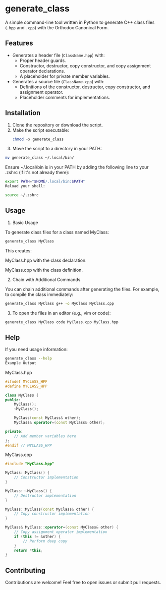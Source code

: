 # generate_class

A simple command-line tool written in Python to generate C++ class files (`.hpp` and `.cpp`) with the Orthodox Canonical Form.

## Features

- Generates a header file (`ClassName.hpp`) with:
  - Proper header guards.
  - Constructor, destructor, copy constructor, and copy assignment operator declarations.
  - A placeholder for private member variables.
- Generates a source file (`ClassName.cpp`) with:
  - Definitions of the constructor, destructor, copy constructor, and assignment operator.
  - Placeholder comments for implementations.

## Installation

1. Clone the repository or download the script.
2. Make the script executable:
   ```bash
   chmod +x generate_class


3. Move the script to a directory in your PATH:

```bash
mv generate_class ~/.local/bin/
```
Ensure ~/.local/bin is in your PATH by adding the following line to your .zshrc (if it's not already there):

```bash
export PATH="$HOME/.local/bin:$PATH"
Reload your shell:
```

```bash
source ~/.zshrc
```

## Usage

1. Basic Usage

To generate class files for a class named MyClass:

```bash
generate_class MyClass
```

This creates:

MyClass.hpp with the class declaration.

MyClass.cpp with the class definition.

2. Chain with Additional Commands

You can chain additional commands after generating the files. For example, to compile the class immediately:

```bash
generate_class MyClass g++ -o MyClass MyClass.cpp
```

3. To open the files in an editor (e.g., vim or code):

```bash
generate_class MyClass code MyClass.cpp MyClass.hpp
```

## Help

If you need usage information:

```bash
generate_class --help
Example Output
```

MyClass.hpp

```cpp
#ifndef MYCLASS_HPP
#define MYCLASS_HPP

class MyClass {
public:
    MyClass();
    ~MyClass();

    MyClass(const MyClass& other);
    MyClass& operator=(const MyClass& other);

private:
    // Add member variables here
};
#endif // MYCLASS_HPP
```


MyClass.cpp

```cpp
#include "MyClass.hpp"

MyClass::MyClass() {
    // Constructor implementation
}

MyClass::~MyClass() {
    // Destructor implementation
}

MyClass::MyClass(const MyClass& other) {
    // Copy constructor implementation
}

MyClass& MyClass::operator=(const MyClass& other) {
    // Copy assignment operator implementation
    if (this != &other) {
        // Perform deep copy
    }
    return *this;
}
```

## Contributing

Contributions are welcome! Feel free to open issues or submit pull requests.
